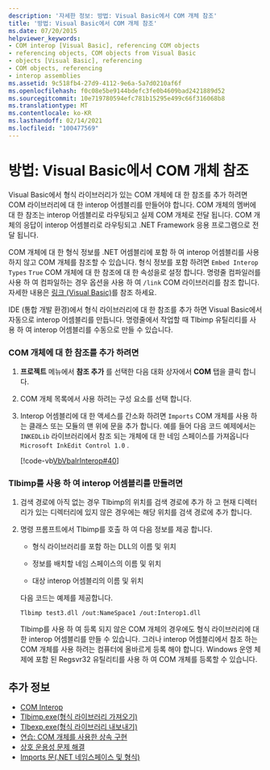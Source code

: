 ```yaml
---
description: '자세한 정보: 방법: Visual Basic에서 COM 개체 참조'
title: '방법: Visual Basic에서 COM 개체 참조'
ms.date: 07/20/2015
helpviewer_keywords:
- COM interop [Visual Basic], referencing COM objects
- referencing objects, COM objects from Visual Basic
- objects [Visual Basic], referencing
- COM objects, referencing
- interop assemblies
ms.assetid: 9c518fb4-27d9-4112-9e6a-5a7d0210af6f
ms.openlocfilehash: f0c08e5be9144bdefc3fe0b4609bad2421889d52
ms.sourcegitcommit: 10e719780594efc781b15295e499c66f316068b8
ms.translationtype: MT
ms.contentlocale: ko-KR
ms.lasthandoff: 02/14/2021
ms.locfileid: "100477569"
---
```

# <a name="how-to-reference-com-objects-from-visual-basic"></a>방법: Visual Basic에서 COM 개체 참조

Visual Basic에서 형식 라이브러리가 있는 COM 개체에 대 한 참조를 추가 하려면 COM 라이브러리에 대 한 interop 어셈블리를 만들어야 합니다. COM 개체의 멤버에 대 한 참조는 interop 어셈블리로 라우팅되고 실제 COM 개체로 전달 됩니다. COM 개체의 응답이 interop 어셈블리로 라우팅되고 .NET Framework 응용 프로그램으로 전달 됩니다.  
  
 COM 개체에 대 한 형식 정보를 .NET 어셈블리에 포함 하 여 interop 어셈블리를 사용 하지 않고 COM 개체를 참조할 수 있습니다. 형식 정보를 포함 하려면 `Embed Interop Types` `True` COM 개체에 대 한 참조에 대 한 속성을로 설정 합니다. 명령줄 컴파일러를 사용 하 여 컴파일하는 경우 옵션을 사용 하 여 `/link` COM 라이브러리를 참조 합니다. 자세한 내용은 [링크 (Visual Basic)](../../reference/command-line-compiler/link.md)를 참조 하세요.  
  
 IDE (통합 개발 환경)에서 형식 라이브러리에 대 한 참조를 추가 하면 Visual Basic에서 자동으로 interop 어셈블리를 만듭니다. 명령줄에서 작업할 때 Tlbimp 유틸리티를 사용 하 여 interop 어셈블리를 수동으로 만들 수 있습니다.  
  
### <a name="to-add-references-to-com-objects"></a>COM 개체에 대 한 참조를 추가 하려면  
  
1. **프로젝트** 메뉴에서 **참조 추가** 를 선택한 다음 대화 상자에서 **COM** 탭을 클릭 합니다.  
  
2. COM 개체 목록에서 사용 하려는 구성 요소를 선택 합니다.  
  
3. Interop 어셈블리에 대 한 액세스를 간소화 하려면 `Imports` COM 개체를 사용 하는 클래스 또는 모듈의 맨 위에 문을 추가 합니다. 예를 들어 다음 코드 예제에서는 `INKEDLib` 라이브러리에서 참조 되는 개체에 대 한 네임 스페이스를 가져옵니다 `Microsoft InkEdit Control 1.0` .  
  
     [!code-vb[VbVbalrInterop#40](~/samples/snippets/visualbasic/VS_Snippets_VBCSharp/VbVbalrInterop/VB/Class1.vb#40)]  
  
### <a name="to-create-an-interop-assembly-using-tlbimp"></a>Tlbimp를 사용 하 여 interop 어셈블리를 만들려면  
  
1. 검색 경로에 아직 없는 경우 Tlbimp의 위치를 검색 경로에 추가 하 고 현재 디렉터리가 있는 디렉터리에 있지 않은 경우에는 해당 위치를 검색 경로에 추가 합니다.  
  
2. 명령 프롬프트에서 Tlbimp를 호출 하 여 다음 정보를 제공 합니다.  
  
    - 형식 라이브러리를 포함 하는 DLL의 이름 및 위치  
  
    - 정보를 배치할 네임 스페이스의 이름 및 위치  
  
    - 대상 interop 어셈블리의 이름 및 위치  
  
     다음 코드는 예제를 제공합니다.  
  
    ```console  
    Tlbimp test3.dll /out:NameSpace1 /out:Interop1.dll  
    ```  
  
     Tlbimp를 사용 하 여 등록 되지 않은 COM 개체의 경우에도 형식 라이브러리에 대 한 interop 어셈블리를 만들 수 있습니다. 그러나 interop 어셈블리에서 참조 하는 COM 개체를 사용 하려는 컴퓨터에 올바르게 등록 해야 합니다. Windows 운영 체제에 포함 된 Regsvr32 유틸리티를 사용 하 여 COM 개체를 등록할 수 있습니다.  
  
## <a name="see-also"></a>추가 정보

- [COM Interop](index.md)
- [Tlbimp.exe(형식 라이브러리 가져오기)](../../../framework/tools/tlbimp-exe-type-library-importer.md)
- [Tlbexp.exe(형식 라이브러리 내보내기)](../../../framework/tools/tlbexp-exe-type-library-exporter.md)
- [연습: COM 개체를 사용한 상속 구현](walkthrough-implementing-inheritance-with-com-objects.md)
- [상호 운용성 문제 해결](troubleshooting-interoperability.md)
- [Imports 문(.NET 네임스페이스 및 형식)](../../language-reference/statements/imports-statement-net-namespace-and-type.md)
